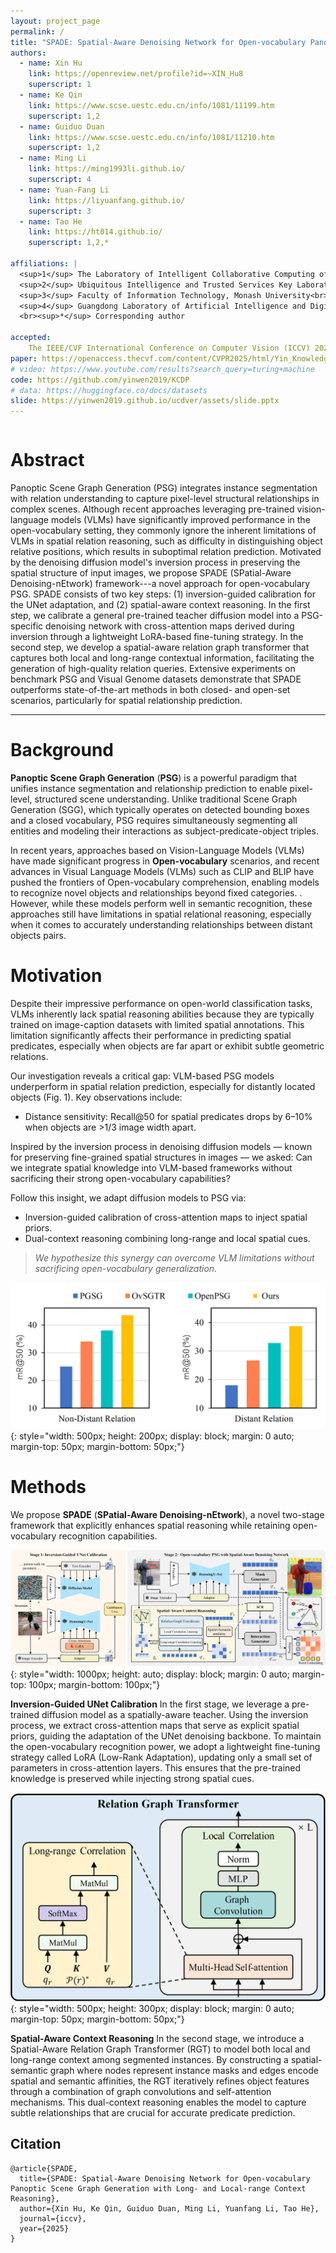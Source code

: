 ```yaml
---
layout: project_page
permalink: /
title: "SPADE: Spatial-Aware Denoising Network for Open-vocabulary Panoptic Scene Graph Generation with Long- and Local-range Context Reasoning"
authors:
  - name: Xin Hu
    link: https://openreview.net/profile?id=~XIN_Hu8
    superscript: 1
  - name: Ke Qin
    link: https://www.scse.uestc.edu.cn/info/1081/11199.htm
    superscript: 1,2
  - name: Guiduo Duan
    link: https://www.scse.uestc.edu.cn/info/1081/11210.htm
    superscript: 1,2
  - name: Ming Li
    link: https://ming1993li.github.io/
    superscript: 4
  - name: Yuan-Fang Li
    link: https://liyuanfang.github.io/
    superscript: 3
  - name: Tao He
    link: https://ht014.github.io/
    superscript: 1,2,*

affiliations: |
  <sup>1</sup> The Laboratory of Intelligent Collaborative Computing of UESTC<br>
  <sup>2</sup> Ubiquitous Intelligence and Trusted Services Key Laboratory of Sichuan Province<br>
  <sup>3</sup> Faculty of Information Technology, Monash University<br>
  <sup>4</sup> Guangdong Laboratory of Artificial Intelligence and Digital Economy (SZ)
  <br><sup>*</sup> Corresponding author

accepted:
    The IEEE/CVF International Conference on Computer Vision (ICCV) 2025
paper: https://openaccess.thecvf.com/content/CVPR2025/html/Yin_Knowledge-Aligned_Counterfactual-Enhancement_Diffusion_Perception_for_Unsupervised_Cross-Domain_Visual_Emotion_Recognition_CVPR_2025_paper.html
# video: https://www.youtube.com/results?search_query=turing+machine
code: https://github.com/yinwen2019/KCDP
# data: https://huggingface.co/docs/datasets
slide: https://yinwen2019.github.io/ucdver/assets/slide.pptx
---
```


<!-- Using HTML to center the abstract -->
<div class="columns is-centered has-text-centered">
    <div class="column is-four-fifths">
        <h1>Abstract</h1>
        <div class="content has-text-justified">
        Panoptic Scene Graph Generation (PSG) integrates instance segmentation with relation understanding to capture pixel-level structural relationships in complex scenes. Although recent approaches leveraging pre-trained vision-language models (VLMs) have significantly improved performance in the open-vocabulary setting, they commonly ignore the inherent limitations of VLMs in spatial relation reasoning, such as difficulty in distinguishing object relative positions,  which results in suboptimal relation prediction. Motivated by the denoising diffusion model's inversion process in preserving the spatial structure of input images, we propose SPADE (SPatial-Aware Denoising-nEtwork) framework---a novel approach for open-vocabulary PSG. SPADE consists of two key steps: (1) inversion-guided calibration for the UNet adaptation, and (2) spatial-aware context reasoning. In the first step, we calibrate a general pre-trained teacher diffusion model into a PSG-specific denoising network with cross-attention maps derived during inversion through a lightweight LoRA-based fine-tuning strategy. In the second step, we develop a spatial-aware relation graph transformer that captures both local and long-range contextual information, facilitating the generation of high-quality relation queries. Extensive experiments on benchmark PSG and Visual Genome datasets demonstrate that SPADE outperforms state-of-the-art methods in both closed- and open-set scenarios, particularly for spatial relationship prediction.
        </div>
    </div>
</div>

---


# Background
**Panoptic Scene Graph Generation** (**PSG**) is a powerful paradigm that unifies instance segmentation and relationship prediction to enable pixel-level, structured scene understanding. Unlike traditional Scene Graph Generation (SGG), which typically operates on detected bounding boxes and a closed vocabulary, PSG requires simultaneously segmenting all entities and modeling their interactions as subject-predicate-object triples.

In recent years, approaches based on Vision-Language Models (VLMs) have made significant progress in **Open-vocabulary** scenarios, and recent advances in Visual Language Models (VLMs) such as CLIP and BLIP have pushed the frontiers of Open-vocabulary comprehension, enabling models to recognize novel objects and relationships beyond fixed categories. . However, while these models perform well in semantic recognition, these approaches still have limitations in spatial relational reasoning, especially when it comes to accurately understanding relationships between distant objects pairs.

# Motivation
Despite their impressive performance on open-world classification tasks, VLMs inherently lack spatial reasoning abilities because they are typically trained on image-caption datasets with limited spatial annotations. This limitation significantly affects their performance in predicting spatial predicates, especially when objects are far apart or exhibit subtle geometric relations.

Our investigation reveals a critical gap: ​​VLM-based PSG models underperform in spatial relation prediction​​, especially for distantly located objects (Fig. 1). Key observations include:

- ​​​​Distance sensitivity​​: Recall@50 for spatial predicates drops by 6–10% when objects are >1/3 image width apart.

Inspired by the inversion process in denoising diffusion models — known for preserving fine-grained spatial structures in images — we asked: Can we integrate spatial knowledge into VLM-based frameworks without sacrificing their strong open-vocabulary capabilities?

Follow this insight, we adapt diffusion models to PSG via:
- ​​Inversion-guided calibration​​ of cross-attention maps to inject spatial priors.
- ​​Dual-context reasoning​​ combining long-range and local spatial cues.
> *We hypothesize this synergy can overcome VLM limitations without sacrificing open-vocabulary generalization.*


![motivation](/image/intro.png){: style="width: 500px; height: 200px; display: block; margin: 0 auto; margin-top: 50px; margin-bottom: 50px;"}


# Methods
We propose **SPADE** (**SPatial-Aware Denoising-nEtwork**), a novel two-stage framework that explicitly enhances spatial reasoning while retaining open-vocabulary recognition capabilities.

![framework](/image/model.png){: style="width: 1000px; height: auto; display: block; margin: 0 auto; margin-top: 100px; margin-bottom: 100px;"}


**Inversion-Guided UNet Calibration**
In the first stage, we leverage a pre-trained diffusion model as a spatially-aware teacher.  Using the inversion process, we extract cross-attention maps that serve as explicit spatial priors, guiding the adaptation of the UNet denoising backbone.  To maintain the open-vocabulary recognition power, we adopt a lightweight fine-tuning strategy called LoRA (Low-Rank Adaptation), updating only a small set of parameters in cross-attention layers.  This ensures that the pre-trained knowledge is preserved while injecting strong spatial cues.

![gte](/image/GTE.png){: style="width: 500px; height: 300px; display: block; margin: 0 auto; margin-top: 50px; margin-bottom: 50px;"}

**Spatial-Aware Context Reasoning**
In the second stage, we introduce a Spatial-Aware Relation Graph Transformer (RGT) to model both local and long-range context among segmented instances.  By constructing a spatial-semantic graph where nodes represent instance masks and edges encode spatial and semantic affinities, the RGT iteratively refines object features through a combination of graph convolutions and self-attention mechanisms.  This dual-context reasoning enables the model to capture subtle relationships that are crucial for accurate predicate prediction.








## Citation
```
@article{SPADE,
  title={SPADE: Spatial-Aware Denoising Network for Open-vocabulary Panoptic Scene Graph Generation with Long- and Local-range Context Reasoning},
  author={Xin Hu, Ke Qin, Guiduo Duan, Ming Li, Yuanfang Li, Tao He},
  journal={iccv},
  year={2025}
}
```
